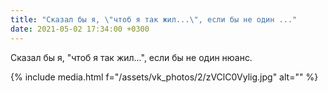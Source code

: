 ```yaml
---
title: "Сказал бы я, \"чтоб я так жил...\", если бы не один ..."
date: 2021-05-02 17:34:00 +0300
---
```


Сказал бы я, "чтоб я так жил...", если бы не один нюанс.

{% include media.html f="/assets/vk_photos/2/zVClC0Vylig.jpg" alt="" %}
